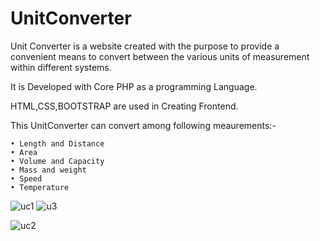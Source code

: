 # UnitConverter
Unit Converter is a website created with the purpose to provide  a convenient means to convert between the various units of measurement within different systems.

It is Developed with Core PHP as a programming Language.

HTML,CSS,BOOTSTRAP are used in Creating Frontend.

This UnitConverter  can convert among following meaurements:-

    • Length and Distance
    • Area
    • Volume and Capacity
    • Mass and weight
    • Speed
    • Temperature
    
  ![uc1](https://user-images.githubusercontent.com/83365704/156114674-d2e6e094-261d-422e-a985-03c7c78e44ff.png)
  ![u3](https://user-images.githubusercontent.com/83365704/156122965-d41eff21-ae7b-4883-80d8-62d821a1c1be.png)


![uc2](https://user-images.githubusercontent.com/83365704/156114525-127bc503-93b5-42a5-babd-069bac0311bb.png)

